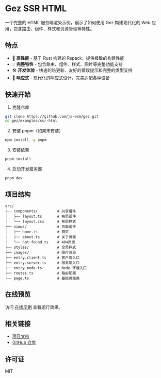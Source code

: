 # Gez SSR HTML

一个完整的 HTML 服务端渲染示例，展示了如何使用 Gez 构建现代化的 Web 应用，包含路由、组件、样式和资源管理等特性。

## 特点

- 🚀 **高性能** - 基于 Rust 构建的 Rspack，提供极致的构建性能
- 💡 **完整特性** - 包含路由、组件、样式、图片等完整功能支持
- 🛠 **开发体验** - 快速的热更新、友好的错误提示和完整的类型支持
- 📱 **响应式** - 现代化的响应式设计，完美适配各种设备

## 快速开始

1. 克隆仓库
```bash
git clone https://github.com/js-esm/gez.git
cd gez/examples/ssr-html
```

2. 安装 pnpm（如果未安装）
```bash
npm install -g pnpm
```

3. 安装依赖
```bash
pnpm install
```

4. 启动开发服务器
```bash
pnpm dev
```

## 项目结构

```
src/
├── components/         # 共享组件
│   ├── layout.ts       # 布局组件
│   └── layout.css      # 布局样式
├── views/              # 页面组件
│   ├── home.ts         # 首页
│   ├── about.ts        # 关于页面
│   └── not-found.ts    # 404页面
├── styles/             # 全局样式
├── images/             # 图片资源
├── entry.client.ts     # 客户端入口
├── entry.server.ts     # 服务端入口
├── entry.node.ts       # Node 环境入口
├── routes.ts           # 路由配置
└── page.ts             # 基础页面类
```

## 在线预览

访问 [在线示例](https://js-esm.github.io/gez/ssr-html/) 查看运行效果。

## 相关链接

- [项目文档](https://js-esm.github.io/gez/)
- [GitHub 仓库](https://github.com/js-esm/gez)

## 许可证

MIT